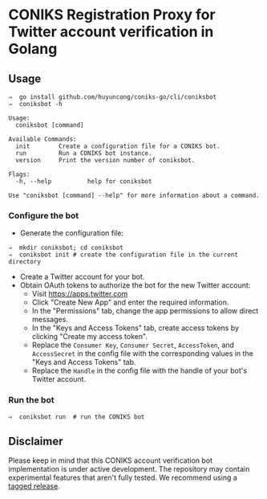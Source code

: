 # CONIKS Registration Proxy for Twitter account verification in Golang

## Usage
```
⇒  go install github.com/huyuncong/coniks-go/cli/coniksbot
⇒  coniksbot -h

Usage:
  coniksbot [command]

Available Commands:
  init        Create a configuration file for a CONIKS bot.
  run         Run a CONIKS bot instance.
  version     Print the version number of coniksbot.

Flags:
  -h, --help          help for coniksbot

Use "coniksbot [command] --help" for more information about a command.
```

### Configure the bot

- Generate the configuration file:
```
⇒  mkdir coniksbot; cd coniksbot
⇒  coniksbot init # create the configuration file in the current directory
```
- Create a Twitter account for your bot.
- Obtain OAuth tokens to authorize the bot for the new Twitter account:
    - Visit https://apps.twitter.com
    - Click "Create New App" and enter the required information.
    - In the "Permissions" tab, change the app permissions to allow direct messages.
    - In the "Keys and Access Tokens" tab, create access tokens by clicking "Create my access token".
    - Replace the `Consumer Key`, `Consumer Secret`, `AccessToken`, and `AccessSecret` in the config file with the corresponding values in the "Keys and Access Tokens" tab.
    - Replace the `Handle` in the config file with the handle of your bot's Twitter account.

### Run the bot
```
⇒  coniksbot run  # run the CONIKS bot
```

## Disclaimer
Please keep in mind that this CONIKS account verification bot implementation is under active development. The repository may contain experimental features that aren't fully tested. We recommend using a [tagged release](https://github.com/huyuncong/coniks-go/releases).
